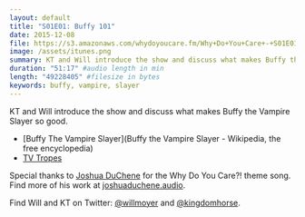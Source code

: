 ```yaml
---
layout: default
title: "S01E01: Buffy 101"
date: 2015-12-08
file: https://s3.amazonaws.com/whydoyoucare.fm/Why+Do+You+Care+-+S01E01.mp3
image: /assets/itunes.png
summary: KT and Will introduce the show and discuss what makes Buffy the Vampire Slayer so good.
duration: "51:17" #audio length in min
length: "49228405" #filesize in bytes
keywords: buffy, vampire, slayer
---
```


KT and Will introduce the show and discuss what makes Buffy the Vampire Slayer so good.

- [Buffy The Vampire Slayer](Buffy the Vampire Slayer - Wikipedia, the free encyclopedia)
- [TV Tropes](http://tvtropes.org/)

Special thanks to [Joshua DuChene](http://joshuaduchene.audio) for the Why Do You Care?! theme song. Find more of his work at [joshuaduchene.audio](http://joshuaduchene.audio).

Find Will and KT on Twitter: [@willmoyer](https://twitter.com/willmoyer) and [@kingdomhorse](https://twitter.com/kingdomhorse).